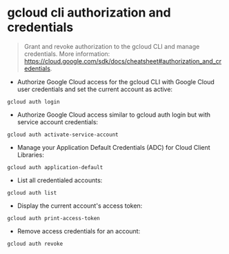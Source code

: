 # gcloud cli authorization and credentials

> Grant and revoke authorization to the gcloud CLI and manage credentials.
> More information: <https://cloud.google.com/sdk/docs/cheatsheet#authorization_and_credentials>.

- Authorize Google Cloud access for the gcloud CLI with Google Cloud user credentials and set the current account as active:

`gcloud auth login`

- Authorize Google Cloud access similar to gcloud auth login but with service account credentials:

`gcloud auth activate-service-account`

- Manage your Application Default Credentials (ADC) for Cloud Client Libraries:

`gcloud auth application-default`

- List all credentialed accounts:

`gcloud auth list`

- Display the current account's access token:

`gcloud auth print-access-token`

- Remove access credentials for an account:

`gcloud auth revoke`
